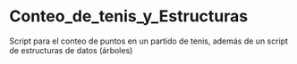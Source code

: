 # Conteo_de_tenis_y_Estructuras
Script para el conteo de puntos en un partido de tenis, además de un script de estructuras de datos (árboles)
